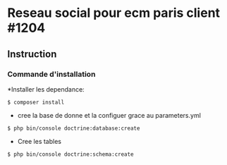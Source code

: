 # Reseau social pour ecm paris client #1204


## Instruction

### Commande d'installation

*Installer les dependance:

 `$ composer install`

* cree la base de donne et la configuer grace au parameters.yml

`$ php bin/console doctrine:database:create`

* Cree les tables

`$ php bin/console doctrine:schema:create`

